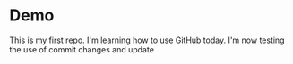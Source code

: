 # Demo
This is my first repo.
I'm learning how to use GitHub today. 
I'm now testing the use of commit changes and update
